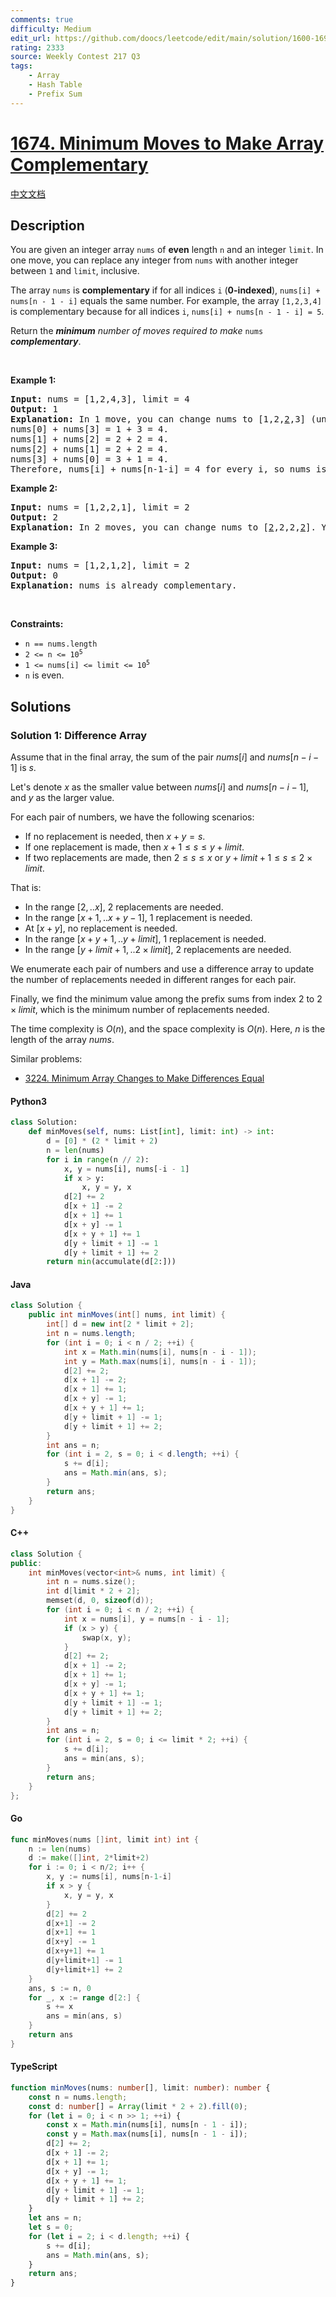 ```yaml
---
comments: true
difficulty: Medium
edit_url: https://github.com/doocs/leetcode/edit/main/solution/1600-1699/1674.Minimum%20Moves%20to%20Make%20Array%20Complementary/README_EN.md
rating: 2333
source: Weekly Contest 217 Q3
tags:
    - Array
    - Hash Table
    - Prefix Sum
---
```


<!-- problem:start -->

# [1674. Minimum Moves to Make Array Complementary](https://leetcode.com/problems/minimum-moves-to-make-array-complementary)

[中文文档](/solution/1600-1699/1674.Minimum%20Moves%20to%20Make%20Array%20Complementary/README.md)

## Description

<!-- description:start -->

<p>You are given an integer array <code>nums</code> of <strong>even</strong> length <code>n</code> and an integer <code>limit</code>. In one move, you can replace any integer from <code>nums</code> with another integer between <code>1</code> and <code>limit</code>, inclusive.</p>

<p>The array <code>nums</code> is <strong>complementary</strong> if for all indices <code>i</code> (<strong>0-indexed</strong>), <code>nums[i] + nums[n - 1 - i]</code> equals the same number. For example, the array <code>[1,2,3,4]</code> is complementary because for all indices <code>i</code>, <code>nums[i] + nums[n - 1 - i] = 5</code>.</p>

<p>Return the <em><strong>minimum</strong> number of moves required to make </em><code>nums</code><em> <strong>complementary</strong></em>.</p>

<p>&nbsp;</p>
<p><strong class="example">Example 1:</strong></p>

<pre>
<strong>Input:</strong> nums = [1,2,4,3], limit = 4
<strong>Output:</strong> 1
<strong>Explanation:</strong> In 1 move, you can change nums to [1,2,<u>2</u>,3] (underlined elements are changed).
nums[0] + nums[3] = 1 + 3 = 4.
nums[1] + nums[2] = 2 + 2 = 4.
nums[2] + nums[1] = 2 + 2 = 4.
nums[3] + nums[0] = 3 + 1 = 4.
Therefore, nums[i] + nums[n-1-i] = 4 for every i, so nums is complementary.
</pre>

<p><strong class="example">Example 2:</strong></p>

<pre>
<strong>Input:</strong> nums = [1,2,2,1], limit = 2
<strong>Output:</strong> 2
<strong>Explanation:</strong> In 2 moves, you can change nums to [<u>2</u>,2,2,<u>2</u>]. You cannot change any number to 3 since 3 &gt; limit.
</pre>

<p><strong class="example">Example 3:</strong></p>

<pre>
<strong>Input:</strong> nums = [1,2,1,2], limit = 2
<strong>Output:</strong> 0
<strong>Explanation:</strong> nums is already complementary.
</pre>

<p>&nbsp;</p>
<p><strong>Constraints:</strong></p>

<ul>
	<li><code>n == nums.length</code></li>
	<li><code>2 &lt;= n&nbsp;&lt;=&nbsp;10<sup>5</sup></code></li>
	<li><code>1 &lt;= nums[i]&nbsp;&lt;= limit &lt;=&nbsp;10<sup>5</sup></code></li>
	<li><code>n</code> is even.</li>
</ul>

<!-- description:end -->

## Solutions

<!-- solution:start -->

### Solution 1: Difference Array

Assume that in the final array, the sum of the pair $\textit{nums}[i]$ and $\textit{nums}[n-i-1]$ is $s$.

Let's denote $x$ as the smaller value between $\textit{nums}[i]$ and $\textit{nums}[n-i-1]$, and $y$ as the larger value.

For each pair of numbers, we have the following scenarios:

-   If no replacement is needed, then $x + y = s$.
-   If one replacement is made, then $x + 1 \le s \le y + \textit{limit}$.
-   If two replacements are made, then $2 \le s \le x$ or $y + \textit{limit} + 1 \le s \le 2 \times \textit{limit}$.

That is:

-   In the range $[2,..x]$, $2$ replacements are needed.
-   In the range $[x+1,..x+y-1]$, $1$ replacement is needed.
-   At $[x+y]$, no replacement is needed.
-   In the range $[x+y+1,..y + \textit{limit}]$, $1$ replacement is needed.
-   In the range $[y + \textit{limit} + 1,..2 \times \textit{limit}]$, $2$ replacements are needed.

We enumerate each pair of numbers and use a difference array to update the number of replacements needed in different ranges for each pair.

Finally, we find the minimum value among the prefix sums from index $2$ to $2 \times \textit{limit}$, which is the minimum number of replacements needed.

The time complexity is $O(n)$, and the space complexity is $O(n)$. Here, $n$ is the length of the array $\textit{nums}$.

Similar problems:

-   [3224. Minimum Array Changes to Make Differences Equal](https://github.com/doocs/leetcode/blob/main/solution/3200-3299/3224.Minimum%20Array%20Changes%20to%20Make%20Differences%20Equal/README_EN.md)

<!-- tabs:start -->

#### Python3

```python
class Solution:
    def minMoves(self, nums: List[int], limit: int) -> int:
        d = [0] * (2 * limit + 2)
        n = len(nums)
        for i in range(n // 2):
            x, y = nums[i], nums[-i - 1]
            if x > y:
                x, y = y, x
            d[2] += 2
            d[x + 1] -= 2
            d[x + 1] += 1
            d[x + y] -= 1
            d[x + y + 1] += 1
            d[y + limit + 1] -= 1
            d[y + limit + 1] += 2
        return min(accumulate(d[2:]))
```

#### Java

```java
class Solution {
    public int minMoves(int[] nums, int limit) {
        int[] d = new int[2 * limit + 2];
        int n = nums.length;
        for (int i = 0; i < n / 2; ++i) {
            int x = Math.min(nums[i], nums[n - i - 1]);
            int y = Math.max(nums[i], nums[n - i - 1]);
            d[2] += 2;
            d[x + 1] -= 2;
            d[x + 1] += 1;
            d[x + y] -= 1;
            d[x + y + 1] += 1;
            d[y + limit + 1] -= 1;
            d[y + limit + 1] += 2;
        }
        int ans = n;
        for (int i = 2, s = 0; i < d.length; ++i) {
            s += d[i];
            ans = Math.min(ans, s);
        }
        return ans;
    }
}
```

#### C++

```cpp
class Solution {
public:
    int minMoves(vector<int>& nums, int limit) {
        int n = nums.size();
        int d[limit * 2 + 2];
        memset(d, 0, sizeof(d));
        for (int i = 0; i < n / 2; ++i) {
            int x = nums[i], y = nums[n - i - 1];
            if (x > y) {
                swap(x, y);
            }
            d[2] += 2;
            d[x + 1] -= 2;
            d[x + 1] += 1;
            d[x + y] -= 1;
            d[x + y + 1] += 1;
            d[y + limit + 1] -= 1;
            d[y + limit + 1] += 2;
        }
        int ans = n;
        for (int i = 2, s = 0; i <= limit * 2; ++i) {
            s += d[i];
            ans = min(ans, s);
        }
        return ans;
    }
};
```

#### Go

```go
func minMoves(nums []int, limit int) int {
	n := len(nums)
	d := make([]int, 2*limit+2)
	for i := 0; i < n/2; i++ {
		x, y := nums[i], nums[n-1-i]
		if x > y {
			x, y = y, x
		}
		d[2] += 2
		d[x+1] -= 2
		d[x+1] += 1
		d[x+y] -= 1
		d[x+y+1] += 1
		d[y+limit+1] -= 1
		d[y+limit+1] += 2
	}
	ans, s := n, 0
	for _, x := range d[2:] {
		s += x
		ans = min(ans, s)
	}
	return ans
}
```

#### TypeScript

```ts
function minMoves(nums: number[], limit: number): number {
    const n = nums.length;
    const d: number[] = Array(limit * 2 + 2).fill(0);
    for (let i = 0; i < n >> 1; ++i) {
        const x = Math.min(nums[i], nums[n - 1 - i]);
        const y = Math.max(nums[i], nums[n - 1 - i]);
        d[2] += 2;
        d[x + 1] -= 2;
        d[x + 1] += 1;
        d[x + y] -= 1;
        d[x + y + 1] += 1;
        d[y + limit + 1] -= 1;
        d[y + limit + 1] += 2;
    }
    let ans = n;
    let s = 0;
    for (let i = 2; i < d.length; ++i) {
        s += d[i];
        ans = Math.min(ans, s);
    }
    return ans;
}
```

<!-- tabs:end -->

<!-- solution:end -->

<!-- problem:end -->
